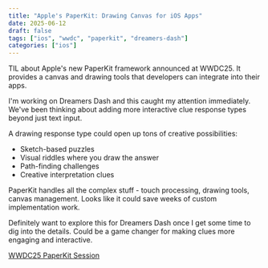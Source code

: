```yaml
---
title: "Apple's PaperKit: Drawing Canvas for iOS Apps"
date: 2025-06-12
draft: false
tags: ["ios", "wwdc", "paperkit", "dreamers-dash"]
categories: ["ios"]
---
```


TIL about Apple's new PaperKit framework announced at WWDC25. It provides a canvas and drawing tools that developers can integrate into their apps.

I'm working on Dreamers Dash and this caught my attention immediately. We've been thinking about adding more interactive clue response types beyond just text input.

A drawing response type could open up tons of creative possibilities:
- Sketch-based puzzles
- Visual riddles where you draw the answer
- Path-finding challenges
- Creative interpretation clues

PaperKit handles all the complex stuff - touch processing, drawing tools, canvas management. Looks like it could save weeks of custom implementation work.

Definitely want to explore this for Dreamers Dash once I get some time to dig into the details. Could be a game changer for making clues more engaging and interactive.

[WWDC25 PaperKit Session](https://www.youtube.com/watch?v=A31vmupv1eo&list=PLjODKV8YBFHZc37SPyJT5IGMFujZQGAO9)
